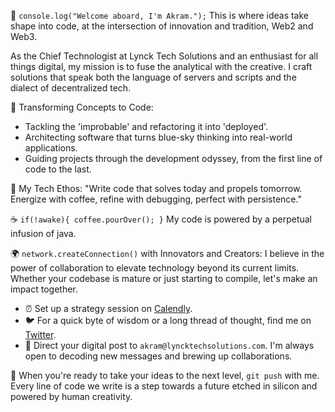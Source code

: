 🚀 `console.log("Welcome aboard, I'm Akram.");` This is where ideas take shape into code, at the intersection of innovation and tradition, Web2 and Web3.

As the Chief Technologist at Lynck Tech Solutions and an enthusiast for all things digital, my mission is to fuse the analytical with the creative. I craft solutions that speak both the language of servers and scripts and the dialect of decentralized tech.

🔧 Transforming Concepts to Code:
- Tackling the 'improbable' and refactoring it into 'deployed'.
- Architecting software that turns blue-sky thinking into real-world applications.
- Guiding projects through the development odyssey, from the first line of code to the last.

📜 My Tech Ethos:
"Write code that solves today and propels tomorrow. Energize with coffee, refine with debugging, perfect with persistence."

☕ `if(!awake){ coffee.pourOver(); }` My code is powered by a perpetual infusion of java.

🌍 `network.createConnection()` with Innovators and Creators:
I believe in the power of collaboration to elevate technology beyond its current limits. Whether your codebase is mature or just starting to compile, let's make an impact together.

- ⏰ Set up a strategy session on [Calendly](https://calendly.com/akram-lts).
- 🐦 For a quick byte of wisdom or a long thread of thought, find me on  [Twitter](https://twitter.com/Akram_LTS).
- 📧 Direct your digital post to `akram@lyncktechsolutions.com`. I'm always open to decoding new messages and brewing up collaborations.

🚀 When you're ready to take your ideas to the next level, `git push` with me. Every line of code we write is a step towards a future etched in silicon and powered by human creativity.
